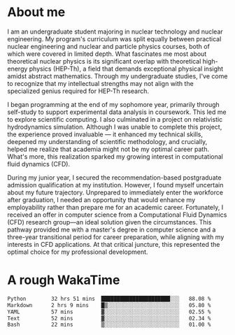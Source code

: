 # About me

I am an undergraduate student majoring in nuclear technology and nuclear engineering. My program's curriculum was split equally between practical nuclear engineering and nuclear and particle physics courses, both of which were covered in limited depth. What fascinates me most about theoretical nuclear physics is its significant overlap with theoretical high-energy physics (HEP-Th), a field that demands exceptional physical insight amidst abstract mathematics. Through my undergraduate studies, I've come to recognize that my intellectual strengths may not align with the specialized genius required for HEP-Th research.

I began programming at the end of my sophomore year, primarily through self-study to support experimental data analysis in coursework. This led me to explore scientific computing. I also culminated in a project on relativistic hydrodynamics simulation. Although I was unable to complete this project, the experience proved invaluable — it enhanced my technical skills, deepened my understanding of scientific methodology, and crucially, helped me realize that academia might not be my optimal career path. What's more, this realization sparked my growing interest in computational fluid dynamics (CFD).

During my junior year, I secured the recommendation-based postgraduate admission qualification at my institution. However, I found myself uncertain about my future trajectory. Unprepared to immediately enter the workforce after graduation, I needed an opportunity that would enhance my employability rather than prepare me for an academic career. Fortunately, I received an offer in computer science from a Computational Fluid Dynamics (CFD) research group—an ideal solution given the circumstances. This pathway provided me with a master's degree in computer science and a three-year transitional period for career preparation, while aligning with my interests in CFD applications. At that critical juncture, this represented the optimal choice for my professional development.

# A rough WakaTime

<!--START_SECTION:waka-->

```txt
Python        32 hrs 51 mins  ██████████████████████░░░   88.08 %
Markdown      2 hrs 9 mins    █▒░░░░░░░░░░░░░░░░░░░░░░░   05.80 %
YAML          57 mins         ▓░░░░░░░░░░░░░░░░░░░░░░░░   02.55 %
Text          52 mins         ▓░░░░░░░░░░░░░░░░░░░░░░░░   02.34 %
Bash          22 mins         ▒░░░░░░░░░░░░░░░░░░░░░░░░   01.00 %
```

<!--END_SECTION:waka-->
